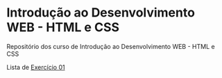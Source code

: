 # Introdução ao Desenvolvimento WEB - HTML e CSS
Repositório dos curso de Introdução  ao Desenvolvimento WEB - HTML e CSS

<p> Lista de <a href="https://github.com/tatycalixto/introducao-html-css/tree/main/aula01"> Exercício 01 </a> </p>
